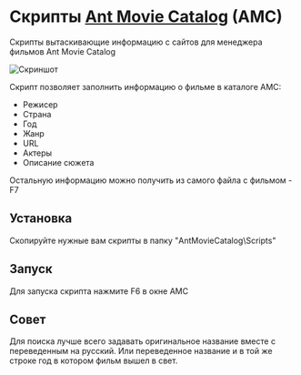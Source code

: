 Скрипты [Ant Movie Catalog](http://www.antp.be/software/moviecatalog) (AMC)
==============
Скрипты вытаскивающие информацию с сайтов для менеджера фильмов Ant Movie Catalog

![Скриншот](http://www.antp.be/pic/moviecatalog_xp.png "Скриншот")

Скрипт позволяет заполнить информацию о фильме в каталоге AMC:
* Режисер 
* Страна
* Год
* Жанр
* URL
* Актеры
* Описание сюжета

Остальную информацию можно получить из самого файла с фильмом - F7

Установка
--------------
Скопируйте нужные вам скрипты в папку "AntMovieCatalog\Scripts"

Запуск
--------------
Для запуска скрипта нажмите F6 в окне AMC

Совет
--------------
Для поиска лучше всего задавать оригинальное название вместе с переведенным на русский. Или переведенное название и в той же строке год в котором фильм вышел в свет.
